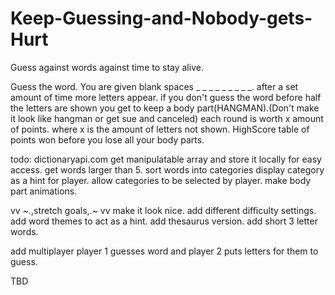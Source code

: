 # Keep-Guessing-and-Nobody-gets-Hurt
Guess against words against time to stay alive.


Guess the word. You are given  blank spaces _ _ _ _ _ _ _ _ _.
after a set amount of time more letters appear.
if you don't guess the word before half the letters are shown you get to keep a body part(HANGMAN).(Don't make it look like hangman or get sue and canceled)
each round is worth x amount of points. where x is the amount of letters not shown.
HighScore table of points won before you lose all your body parts.



todo:
dictionaryapi.com get manipulatable array and store it locally for easy access.
get words larger than 5.
sort words into categories
display category as a hint for player.
allow categories to be selected by player.
make body part animations.



vv ~.,stretch goals,.~ vv
make it look nice.
add different difficulty settings.
add word themes to act as a hint.
add thesaurus version.
add short 3 letter words.

add multiplayer player 1 guesses word and player 2 puts letters for them to guess.

TBD
